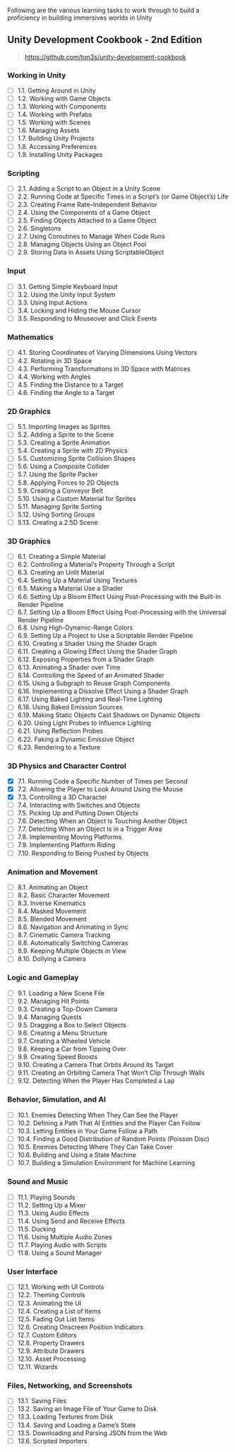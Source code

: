 Following are the various learning tasks to work through to build a proficiency in building immersives worlds in Unity

## Unity Development Cookbook - 2nd Edition

> https://github.com/ton3s/unity-development-cookbook

### Working in Unity

- [ ] 1.1. Getting Around in Unity
- [ ] 1.2. Working with Game Objects
- [ ] 1.3. Working with Components
- [ ] 1.4. Working with Prefabs
- [ ] 1.5. Working with Scenes
- [ ] 1.6. Managing Assets
- [ ] 1.7. Building Unity Projects
- [ ] 1.8. Accessing Preferences
- [ ] 1.9. Installing Unity Packages

### Scripting

- [ ] 2.1. Adding a Script to an Object in a Unity Scene
- [ ] 2.2. Running Code at Specific Times in a Script’s (or Game Object’s) Life
- [ ] 2.3. Creating Frame Rate–Independent Behavior
- [ ] 2.4. Using the Components of a Game Object
- [ ] 2.5. Finding Objects Attached to a Game Object
- [ ] 2.6. Singletons
- [ ] 2.7. Using Coroutines to Manage When Code Runs
- [ ] 2.8. Managing Objects Using an Object Pool
- [ ] 2.9. Storing Data in Assets Using ScriptableObject

### Input

- [ ] 3.1. Getting Simple Keyboard Input
- [ ] 3.2. Using the Unity Input System
- [ ] 3.3. Using Input Actions
- [ ] 3.4. Locking and Hiding the Mouse Cursor
- [ ] 3.5. Responding to Mouseover and Click Events

### Mathematics

- [ ] 4.1. Storing Coordinates of Varying Dimensions Using Vectors
- [ ] 4.2. Rotating in 3D Space
- [ ] 4.3. Performing Transformations in 3D Space with Matrices
- [ ] 4.4. Working with Angles
- [ ] 4.5. Finding the Distance to a Target
- [ ] 4.6. Finding the Angle to a Target

### 2D Graphics

- [ ] 5.1. Importing Images as Sprites
- [ ] 5.2. Adding a Sprite to the Scene
- [ ] 5.3. Creating a Sprite Animation
- [ ] 5.4. Creating a Sprite with 2D Physics
- [ ] 5.5. Customizing Sprite Collision Shapes
- [ ] 5.6. Using a Composite Collider
- [ ] 5.7. Using the Sprite Packer
- [ ] 5.8. Applying Forces to 2D Objects
- [ ] 5.9. Creating a Conveyor Belt
- [ ] 5.10. Using a Custom Material for Sprites
- [ ] 5.11. Managing Sprite Sorting
- [ ] 5.12. Using Sorting Groups
- [ ] 5.13. Creating a 2.5D Scene

### 3D Graphics

- [ ] 6.1. Creating a Simple Material
- [ ] 6.2. Controlling a Material’s Property Through a Script
- [ ] 6.3. Creating an Unlit Material
- [ ] 6.4. Setting Up a Material Using Textures
- [ ] 6.5. Making a Material Use a Shader
- [ ] 6.6. Setting Up a Bloom Effect Using Post-Processing with the Built-In Render Pipeline
- [ ] 6.7. Setting Up a Bloom Effect Using Post-Processing with the Universal Render Pipeline
- [ ] 6.8. Using High-Dynamic-Range Colors
- [ ] 6.9. Setting Up a Project to Use a Scriptable Render Pipeline
- [ ] 6.10. Creating a Shader Using the Shader Graph
- [ ] 6.11. Creating a Glowing Effect Using the Shader Graph
- [ ] 6.12. Exposing Properties from a Shader Graph
- [ ] 6.13. Animating a Shader over Time
- [ ] 6.14. Controlling the Speed of an Animated Shader
- [ ] 6.15. Using a Subgraph to Reuse Graph Components
- [ ] 6.16. Implementing a Dissolve Effect Using a Shader Graph
- [ ] 6.17. Using Baked Lighting and Real-Time Lighting
- [ ] 6.18. Using Baked Emission Sources
- [ ] 6.19. Making Static Objects Cast Shadows on Dynamic Objects
- [ ] 6.20. Using Light Probes to Influence Lighting
- [ ] 6.21. Using Reflection Probes
- [ ] 6.22. Faking a Dynamic Emissive Object
- [ ] 6.23. Rendering to a Texture

### 3D Physics and Character Control

- [x] 7.1. Running Code a Specific Number of Times per Second
- [x] 7.2. Allowing the Player to Look Around Using the Mouse
- [x] 7.3. Controlling a 3D Character
- [ ] 7.4. Interacting with Switches and Objects
- [ ] 7.5. Picking Up and Putting Down Objects
- [ ] 7.6. Detecting When an Object Is Touching Another Object
- [ ] 7.7. Detecting When an Object Is in a Trigger Area
- [ ] 7.8. Implementing Moving Platforms
- [ ] 7.9. Implementing Platform Riding
- [ ] 7.10. Responding to Being Pushed by Objects

### Animation and Movement

- [ ] 8.1. Animating an Object
- [ ] 8.2. Basic Character Movement
- [ ] 8.3. Inverse Kinematics
- [ ] 8.4. Masked Movement
- [ ] 8.5. Blended Movement
- [ ] 8.6. Navigation and Animating in Sync
- [ ] 8.7. Cinematic Camera Tracking
- [ ] 8.8. Automatically Switching Cameras
- [ ] 8.9. Keeping Multiple Objects in View
- [ ] 8.10. Dollying a Camera

### Logic and Gameplay

- [ ] 9.1. Loading a New Scene File
- [ ] 9.2. Managing Hit Points
- [ ] 9.3. Creating a Top-Down Camera
- [ ] 9.4. Managing Quests
- [ ] 9.5. Dragging a Box to Select Objects
- [ ] 9.6. Creating a Menu Structure
- [ ] 9.7. Creating a Wheeled Vehicle
- [ ] 9.8. Keeping a Car from Tipping Over
- [ ] 9.9. Creating Speed Boosts
- [ ] 9.10. Creating a Camera That Orbits Around Its Target
- [ ] 9.11. Creating an Orbiting Camera That Won’t Clip Through Walls
- [ ] 9.12. Detecting When the Player Has Completed a Lap

### Behavior, Simulation, and AI

- [ ] 10.1. Enemies Detecting When They Can See the Player
- [ ] 10.2. Defining a Path That AI Entities and the Player Can Follow
- [ ] 10.3. Letting Entities in Your Game Follow a Path
- [ ] 10.4. Finding a Good Distribution of Random Points (Poisson Disc)
- [ ] 10.5. Enemies Detecting Where They Can Take Cover
- [ ] 10.6. Building and Using a State Machine
- [ ] 10.7. Building a Simulation Environment for Machine Learning

### Sound and Music

- [ ] 11.1. Playing Sounds
- [ ] 11.2. Setting Up a Mixer
- [ ] 11.3. Using Audio Effects
- [ ] 11.4. Using Send and Receive Effects
- [ ] 11.5. Ducking
- [ ] 11.6. Using Multiple Audio Zones
- [ ] 11.7. Playing Audio with Scripts
- [ ] 11.8. Using a Sound Manager

### User Interface

- [ ] 12.1. Working with UI Controls
- [ ] 12.2. Theming Controls
- [ ] 12.3. Animating the UI
- [ ] 12.4. Creating a List of Items
- [ ] 12.5. Fading Out List Items
- [ ] 12.6. Creating Onscreen Position Indicators
- [ ] 12.7. Custom Editors
- [ ] 12.8. Property Drawers
- [ ] 12.9. Attribute Drawers
- [ ] 12.10. Asset Processing
- [ ] 12.11. Wizards

### Files, Networking, and Screenshots

- [ ] 13.1. Saving Files
- [ ] 13.2. Saving an Image File of Your Game to Disk
- [ ] 13.3. Loading Textures from Disk
- [ ] 13.4. Saving and Loading a Game’s State
- [ ] 13.5. Downloading and Parsing JSON from the Web
- [ ] 13.6. Scripted Importers

